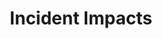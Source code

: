 ---
layout: default
title: Incident Impacts
nav_order: 2
parent: Sustainable Risk Incident Insights
---
